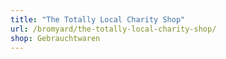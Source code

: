 ```yaml
---
title: "The Totally Local Charity Shop"
url: /bromyard/the-totally-local-charity-shop/
shop: Gebrauchtwaren
---
```

